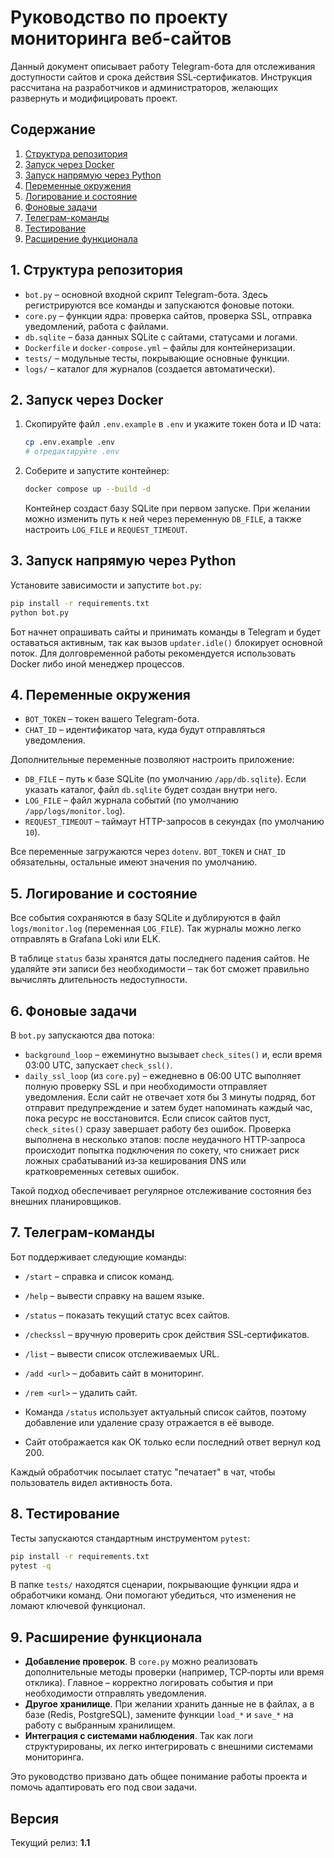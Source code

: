# Руководство по проекту мониторинга веб-сайтов

Данный документ описывает работу Telegram-бота для отслеживания доступности
сайтов и срока действия SSL‑сертификатов. Инструкция рассчитана на разработчиков
и администраторов, желающих развернуть и модифицировать проект.

## Содержание

1. [Структура репозитория](#structure)
2. [Запуск через Docker](#docker)
3. [Запуск напрямую через Python](#python-run)
4. [Переменные окружения](#env)
5. [Логирование и состояние](#logging)
6. [Фоновые задачи](#background)
7. [Телеграм-команды](#commands)
8. [Тестирование](#tests)
9. [Расширение функционала](#extend)

<a name="structure"></a>
## 1. Структура репозитория

- `bot.py` – основной входной скрипт Telegram-бота. Здесь регистрируются все
  команды и запускаются фоновые потоки.
- `core.py` – функции ядра: проверка сайтов, проверка SSL, отправка
  уведомлений, работа с файлами.
- `db.sqlite` – база данных SQLite с сайтами, статусами и логами.
- `Dockerfile` и `docker-compose.yml` – файлы для контейнеризации.
- `tests/` – модульные тесты, покрывающие основные функции.
- `logs/` – каталог для журналов (создается автоматически).

<a name="docker"></a>
## 2. Запуск через Docker

1. Скопируйте файл `.env.example` в `.env` и укажите токен бота и ID чата:
   ```bash
   cp .env.example .env
   # отредактируйте .env
   ```

2. Соберите и запустите контейнер:
   ```bash
   docker compose up --build -d
   ```
    Контейнер создаст базу SQLite при первом запуске. При желании можно изменить
    путь к ней через переменную `DB_FILE`, а также настроить `LOG_FILE` и
    `REQUEST_TIMEOUT`.

<a name="python-run"></a>
## 3. Запуск напрямую через Python

Установите зависимости и запустите `bot.py`:
```bash
pip install -r requirements.txt
python bot.py
```
Бот начнет опрашивать сайты и принимать команды в Telegram и будет оставаться
активным, так как вызов `updater.idle()` блокирует основной поток. Для
долговременной работы рекомендуется использовать Docker либо иной менеджер
процессов.

<a name="env"></a>
## 4. Переменные окружения

- `BOT_TOKEN` – токен вашего Telegram-бота.
- `CHAT_ID` – идентификатор чата, куда будут отправляться уведомления.

Дополнительные переменные позволяют настроить приложение:

- `DB_FILE` – путь к базе SQLite (по умолчанию `/app/db.sqlite`). Если указать
  каталог, файл `db.sqlite` будет создан внутри него.
- `LOG_FILE` – файл журнала событий (по умолчанию `/app/logs/monitor.log`).
- `REQUEST_TIMEOUT` – таймаут HTTP-запросов в секундах (по умолчанию `10`).

Все переменные загружаются через `dotenv`. `BOT_TOKEN` и `CHAT_ID` обязательны,
остальные имеют значения по умолчанию.

<a name="logging"></a>
## 5. Логирование и состояние

Все события сохраняются в базу SQLite и дублируются в файл `logs/monitor.log`
(переменная `LOG_FILE`). Так журналы можно легко отправлять в Grafana Loki или
ELK.

В таблице `status` базы хранятся даты последнего падения сайтов. Не удаляйте эти
записи без необходимости – так бот сможет правильно вычислять длительность
недоступности.

<a name="background"></a>
## 6. Фоновые задачи

В `bot.py` запускаются два потока:

- `background_loop` – ежеминутно вызывает `check_sites()` и, если время 03:00
  UTC, запускает `check_ssl()`.
- `daily_ssl_loop` (из `core.py`) – ежедневно в 06:00 UTC выполняет полную
  проверку SSL и при необходимости отправляет уведомления.
Если сайт не отвечает хотя бы 3 минуты подряд, бот отправит предупреждение и
затем будет напоминать каждый час, пока ресурс не восстановится. Если список
сайтов пуст, `check_sites()` сразу завершает работу без ошибок.
Проверка выполнена в несколько этапов: после неудачного HTTP‑запроса происходит
попытка подключения по сокету, что снижает риск ложных срабатываний из‑за
кеширования DNS или кратковременных сетевых ошибок.

Такой подход обеспечивает регулярное отслеживание состояния без внешних планировщиков.

<a name="commands"></a>
## 7. Телеграм-команды

Бот поддерживает следующие команды:


- `/start` – справка и список команд.
- `/help` – вывести справку на вашем языке.
- `/status` – показать текущий статус всех сайтов.
- `/checkssl` – вручную проверить срок действия SSL‑сертификатов.
- `/list` – вывести список отслеживаемых URL.
- `/add <url>` – добавить сайт в мониторинг.
- `/rem <url>` – удалить сайт.

- Команда `/status` использует актуальный список сайтов, поэтому добавление или
  удаление сразу отражается в её выводе.
- Сайт отображается как OK только если последний ответ вернул код 200.


Каждый обработчик посылает статус "печатает" в чат, чтобы пользователь видел активность бота.

<a name="tests"></a>
## 8. Тестирование

Тесты запускаются стандартным инструментом `pytest`:
```bash
pip install -r requirements.txt
pytest -q
```
В папке `tests/` находятся сценарии, покрывающие функции ядра и обработчики
команд. Они помогают убедиться, что изменения не ломают ключевой функционал.

<a name="extend"></a>
## 9. Расширение функционала

- **Добавление проверок**. В `core.py` можно реализовать дополнительные методы
  проверки (например, TCP‑порты или время отклика). Главное – корректно
  логировать события и при необходимости отправлять уведомления.
- **Другое хранилище**. При желании хранить данные не в файлах, а в базе (Redis,
  PostgreSQL), замените функции `load_*` и `save_*` на работу с выбранным
  хранилищем.
- **Интеграция с системами наблюдения**. Так как логи структурированы,
  их легко интегрировать с внешними системами мониторинга.

Это руководство призвано дать общее понимание работы проекта и помочь
адаптировать его под свои задачи.

## Версия

Текущий релиз: **1.1**
